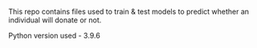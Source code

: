 This repo contains files used to train & test models to predict whether an individual will donate or not.

Python version used  - 3.9.6
